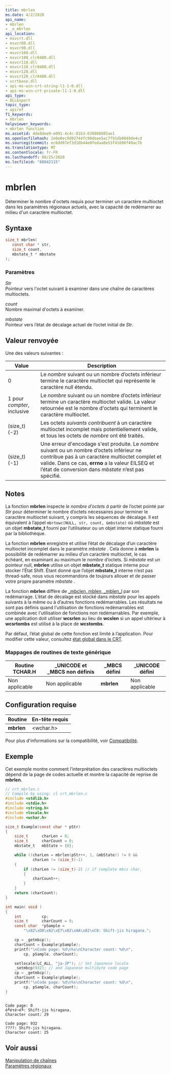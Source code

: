 ```yaml
---
title: mbrlen
ms.date: 4/2/2020
api_name:
- mbrlen
- _o_mbrlen
api_location:
- msvcrt.dll
- msvcr80.dll
- msvcr90.dll
- msvcr100.dll
- msvcr100_clr0400.dll
- msvcr110.dll
- msvcr110_clr0400.dll
- msvcr120.dll
- msvcr120_clr0400.dll
- ucrtbase.dll
- api-ms-win-crt-string-l1-1-0.dll
- api-ms-win-crt-private-l1-1-0.dll
api_type:
- DLLExport
topic_type:
- apiref
f1_keywords:
- mbrlen
helpviewer_keywords:
- mbrlen function
ms.assetid: dde8dee9-e091-4c4c-81b3-639808885ae1
ms.openlocfilehash: 2e0e0ec9d92744fc904bae5ac7f91db8049de4cd
ms.sourcegitcommit: ec6dd97ef3d10b44e0fedaa8e53f41696f49ac7b
ms.translationtype: MT
ms.contentlocale: fr-FR
ms.lasthandoff: 08/25/2020
ms.locfileid: "88842115"
---
```

# <a name="mbrlen"></a>mbrlen

Déterminer le nombre d'octets requis pour terminer un caractère multioctet dans les paramètres régionaux actuels, avec la capacité de redémarrer au milieu d'un caractère multioctet.

## <a name="syntax"></a>Syntaxe

```C
size_t mbrlen(
   const char * str,
   size_t count,
   mbstate_t * mbstate
);
```

### <a name="parameters"></a>Paramètres

*Str*<br/>
Pointeur vers l'octet suivant à examiner dans une chaîne de caractères multioctets.

*count*<br/>
Nombre maximal d'octets à examiner.

*mbstate*<br/>
Pointeur vers l’état de décalage actuel de l’octet initial de *Str*.

## <a name="return-value"></a>Valeur renvoyée

Une des valeurs suivantes :

| Value | Description |
|--|--|
| 0 | Le *nombre* suivant ou un nombre d’octets inférieur termine le caractère multioctet qui représente le caractère null étendu. |
| 1 pour *compter*, inclusive | Le *nombre* suivant ou un nombre d’octets inférieur termine un caractère multioctet valide. La valeur retournée est le nombre d'octets qui terminent le caractère multioctet. |
| (size_t)(-2) | Les octets *suivants contribuent* à un caractère multioctet incomplet mais potentiellement valide, et tous les octets de *nombre* ont été traités. |
| (size_t)(-1) | Une erreur d'encodage s'est produite. Le *nombre* suivant ou un nombre d’octets inférieur ne contribue pas à un caractère multioctet complet et valide. Dans ce cas, **errno** a la valeur EILSEQ et l’état de conversion dans *mbstate* n’est pas spécifié. |

## <a name="remarks"></a>Notes

La fonction **mbrlen** inspecte *le nombre d’octets à* partir de l’octet pointé par *Str* pour déterminer le nombre d’octets nécessaires pour terminer le caractère multioctet suivant, y compris les séquences de décalage. Il est équivalent à l’appel `mbrtowc(NULL, str, count, &mbstate)` où *mbstate* est un objet **mbstate_t** fourni par l’utilisateur ou un objet interne statique fourni par la bibliothèque.

La fonction **mbrlen** enregistre et utilise l’état de décalage d’un caractère multioctet incomplet dans le paramètre *mbstate* . Cela donne à **mbrlen** la possibilité de redémarrer au milieu d’un caractère multioctet, le cas échéant, en examinant au maximum le *nombre* d’octets. Si *mbstate* est un pointeur null, **mbrlen** utilise un objet **mbstate_t** statique interne pour stocker l’État Shift. Étant donné que l’objet **mbstate_t** interne n’est pas thread-safe, nous vous recommandons de toujours allouer et de passer votre propre paramètre *mbstate* .

La fonction **mbrlen** diffère de [_mbclen, mblen, _mblen_l](mbclen-mblen-mblen-l.md) par son redémarrage. L’état de décalage est stocké dans *mbstate* pour les appels suivants à la même ou à d’autres fonctions redémarrables. Les résultats ne sont pas définis quand l'utilisation de fonctions redémarrables est combinée avec l'utilisation de fonctions non redémarrables.  Par exemple, une application doit utiliser **wcsrlen** au lieu de **wcslen** si un appel ultérieur à **wcsrtombs** est utilisé à la place de **wcstombs**.

Par défaut, l’état global de cette fonction est limité à l’application. Pour modifier cette valeur, consultez [état global dans le CRT](../global-state.md).

### <a name="generic-text-routine-mappings"></a>Mappages de routines de texte générique

|Routine TCHAR.H|_UNICODE et _MBCS non définis|_MBCS défini|_UNICODE défini|
|---------------------|------------------------------------|--------------------|-----------------------|
|Non applicable|Non applicable|**mbrlen**|Non applicable|

## <a name="requirements"></a>Configuration requise

|Routine|En-tête requis|
|-------------|---------------------|
|**mbrlen**|\<wchar.h>|

Pour plus d'informations sur la compatibilité, voir [Compatibilité](../../c-runtime-library/compatibility.md).

## <a name="example"></a>Exemple

Cet exemple montre comment l’interprétation des caractères multioctets dépend de la page de codes actuelle et montre la capacité de reprise de **mbrlen**.

```C
// crt_mbrlen.c
// Compile by using: cl crt_mbrlen.c
#include <stdlib.h>
#include <stdio.h>
#include <string.h>
#include <locale.h>
#include <wchar.h>

size_t Example(const char * pStr)
{
    size_t      charLen = 0;
    size_t      charCount = 0;
    mbstate_t   mbState = {0};

    while ((charLen = mbrlen(pStr++, 1, &mbState)) != 0 &&
            charLen != (size_t)-1)
    {
        if (charLen != (size_t)-2) // if complete mbcs char,
        {
            charCount++;
        }
    }
    return (charCount);
}

int main( void )
{
    int         cp;
    size_t      charCount = 0;
    const char  *pSample =
        "\x82\xD0\x82\xE7\x82\xAA\x82\xC8: Shift-jis hiragana.";

    cp = _getmbcp();
    charCount = Example(pSample);
    printf("\nCode page: %d\n%s\nCharacter count: %d\n",
        cp, pSample, charCount);

    setlocale(LC_ALL, "ja-JP"); // Set Japanese locale
    _setmbcp(932); // and Japanese multibyte code page
    cp = _getmbcp();
    charCount = Example(pSample);
    printf("\nCode page: %d\n%s\nCharacter count: %d\n",
        cp, pSample, charCount);
}
```

```Output

Code page: 0
é╨éτé¬é╚: Shift-jis hiragana.
Character count: 29

Code page: 932
????: Shift-jis hiragana.
Character count: 25
```

## <a name="see-also"></a>Voir aussi

[Manipulation de chaînes](../../c-runtime-library/string-manipulation-crt.md)<br/>
[Paramètres régionaux](../../c-runtime-library/locale.md)<br/>
